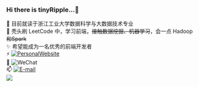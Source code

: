 ### Hi there is tinyRipple...👋

<!--
**tinyRipple/tinyRipple** is a ✨ _special_ ✨ repository because its `README.md` (this file) appears on your GitHub profile.

Here are some ideas to get you started:

- 🔭 I’m currently working on ...
- 🌱 I’m currently learning ...
- 👯 I’m looking to collaborate on ...
- 🤔 I’m looking for help with ...
- 💬 Ask me about ...
- 📫 How to reach me: ...
- 😄 Pronouns: ...
- ⚡ Fun fact: ...
- 😀 热爱开源 热爱 Coding
- 😄 享受生活 享受当下
-->

🔭 目前就读于浙江工业大学数据科学与大数据技术专业<br>
🌱 秃头刷 LeetCode 中，学习前端，~~接触数据挖掘、机器学习~~，会一点 Hadoop ~~和Spark~~<br>
✨ 希望能成为一名优秀的前端开发者<br>
⚡ [![PersonalWebsite](https://img.shields.io/badge/PersonalWebsite-http%3A%2F%2Fzhengdh.top%2F-DB7D74)](http://zhengdh.top/)<br>
💬 ![WeChat](https://img.shields.io/badge/WeChat-zhengdonghui0120-1AAD19)<br>
📫 [![E-mail](https://img.shields.io/badge/E--mail-zheng.dong.hui%40foxmail.com-orange)](mailto:zheng.dong.hui@foxmail.com)<br>
<a href="https://github.com/tinyRipple">
  <img align="left" src="https://github-readme-stats.vercel.app/api?username=tinyRipple&show_icons=true&icon_color=CE1D2D&text_color=718096&bg_color=ffffff&hide_title=true"/>
</a>
